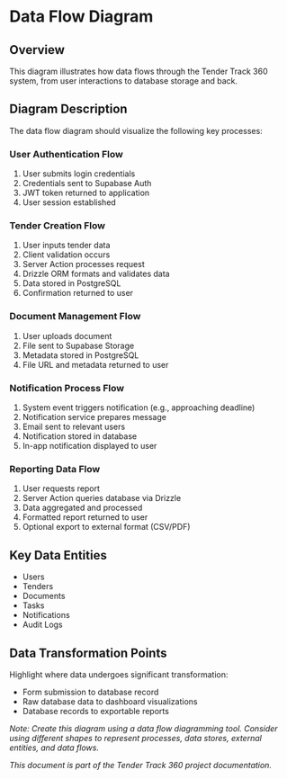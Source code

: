# Data Flow Diagram

## Overview
This diagram illustrates how data flows through the Tender Track 360 system, from user interactions to database storage and back.

## Diagram Description

The data flow diagram should visualize the following key processes:

### User Authentication Flow
1. User submits login credentials
2. Credentials sent to Supabase Auth
3. JWT token returned to application
4. User session established

### Tender Creation Flow
1. User inputs tender data
2. Client validation occurs
3. Server Action processes request
4. Drizzle ORM formats and validates data
5. Data stored in PostgreSQL
6. Confirmation returned to user

### Document Management Flow
1. User uploads document
2. File sent to Supabase Storage
3. Metadata stored in PostgreSQL
4. File URL and metadata returned to user

### Notification Process Flow
1. System event triggers notification (e.g., approaching deadline)
2. Notification service prepares message
3. Email sent to relevant users
4. Notification stored in database
5. In-app notification displayed to user

### Reporting Data Flow
1. User requests report
2. Server Action queries database via Drizzle
3. Data aggregated and processed
4. Formatted report returned to user
5. Optional export to external format (CSV/PDF)

## Key Data Entities
- Users
- Tenders
- Documents
- Tasks
- Notifications
- Audit Logs

## Data Transformation Points
Highlight where data undergoes significant transformation:
- Form submission to database record
- Raw database data to dashboard visualizations
- Database records to exportable reports

*Note: Create this diagram using a data flow diagramming tool. Consider using different shapes to represent processes, data stores, external entities, and data flows.*

*This document is part of the Tender Track 360 project documentation.*